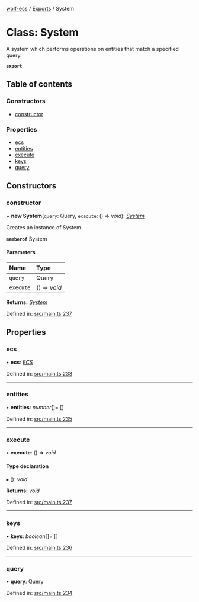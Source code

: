 [wolf-ecs](../README.md) / [Exports](../modules.md) / System

# Class: System

A system which performs operations on entities that match a specified query.

**`export`**

## Table of contents

### Constructors

- [constructor](system.md#constructor)

### Properties

- [ecs](system.md#ecs)
- [entities](system.md#entities)
- [execute](system.md#execute)
- [keys](system.md#keys)
- [query](system.md#query)

## Constructors

### constructor

\+ **new System**(`query`: Query, `execute`: () => *void*): [*System*](system.md)

Creates an instance of System.

**`memberof`** System

#### Parameters

| Name | Type |
| :------ | :------ |
| `query` | Query |
| `execute` | () => *void* |

**Returns:** [*System*](system.md)

Defined in: [src/main.ts:237](https://github.com/EnderShadow8/wolf-ecs/blob/1d5f42e/src/main.ts#L237)

## Properties

### ecs

• **ecs**: [*ECS*](ecs.md)

Defined in: [src/main.ts:233](https://github.com/EnderShadow8/wolf-ecs/blob/1d5f42e/src/main.ts#L233)

___

### entities

• **entities**: *number*[]= []

Defined in: [src/main.ts:235](https://github.com/EnderShadow8/wolf-ecs/blob/1d5f42e/src/main.ts#L235)

___

### execute

• **execute**: () => *void*

#### Type declaration

▸ (): *void*

**Returns:** *void*

Defined in: [src/main.ts:237](https://github.com/EnderShadow8/wolf-ecs/blob/1d5f42e/src/main.ts#L237)

___

### keys

• **keys**: *boolean*[]= []

Defined in: [src/main.ts:236](https://github.com/EnderShadow8/wolf-ecs/blob/1d5f42e/src/main.ts#L236)

___

### query

• **query**: Query

Defined in: [src/main.ts:234](https://github.com/EnderShadow8/wolf-ecs/blob/1d5f42e/src/main.ts#L234)
